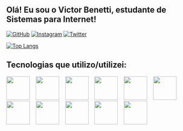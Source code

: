 <link rel="stylesheet" type='text/css' href="https://cdn.jsdelivr.net/gh/devicons/devicon@latest/devicon.min.css" />

## Olá! Eu sou o Victor Benetti, estudante de  Sistemas para Internet!

[![GitHub](https://img.shields.io/badge/GitHub-100000?style=for-the-badge&logo=github&logoColor=white)](https://github.com/vicbenetti) [![Instagram](https://img.shields.io/badge/Instagram-E4405F?style=for-the-badge&logo=instagram&logoColor=white)](https://www.instagram.com/vicbenett/) [![Twitter](https://img.shields.io/badge/Twitter-1DA1F2?style=for-the-badge&logo=twitter&logoColor=white)](https://twitter.com/zenkty)

[![Top Langs](https://github-readme-stats.vercel.app/api/top-langs/?username=vicbenetti&layout=donut)](https://github.com/anuraghazra/github-readme-stats)

## Tecnologias que utilizo/utilizei:

<div style="display: inline_block">
  <img height="62px" src="https://cdn.jsdelivr.net/gh/devicons/devicon@latest/icons/html5/html5-original.svg" /> &nbsp;&nbsp;
  <img height="62px" src="https://cdn.jsdelivr.net/gh/devicons/devicon@latest/icons/css3/css3-original.svg" /> &nbsp;&nbsp;
  <img height="62px" src="https://cdn.jsdelivr.net/gh/devicons/devicon@latest/icons/javascript/javascript-original.svg" /> &nbsp;&nbsp;
  <img height="62px" src="https://cdn.jsdelivr.net/gh/devicons/devicon@latest/icons/react/react-original.svg" /> &nbsp;&nbsp;
  <img height="62px" src="https://cdn.jsdelivr.net/gh/devicons/devicon@latest/icons/nodejs/nodejs-original.svg" /> &nbsp;&nbsp;
  <img height="62px" src="https://cdn.jsdelivr.net/gh/devicons/devicon@latest/icons/bootstrap/bootstrap-original.svg" /> &nbsp;&nbsp;
  <img height="62px" src="https://cdn.jsdelivr.net/gh/devicons/devicon@latest/icons/jquery/jquery-original.svg" /> &nbsp;&nbsp;
  <img height="62px" src="https://cdn.jsdelivr.net/gh/devicons/devicon@latest/icons/c/c-original.svg" /> &nbsp;&nbsp;
  <img height="62px" src="https://cdn.jsdelivr.net/gh/devicons/devicon@latest/icons/java/java-original.svg" /> &nbsp;&nbsp;
  <img height="62px" src="https://cdn.jsdelivr.net/gh/devicons/devicon@latest/icons/python/python-original.svg" /> &nbsp;&nbsp;
  <img height="62px" src="https://cdn.jsdelivr.net/gh/devicons/devicon@latest/icons/mysql/mysql-original.svg" />
</div>
